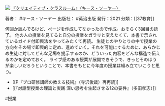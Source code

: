 ![](https://gyazo.com/6f49a0399d2950b1b44c26ecd6c68616.jpg)
[『クリエイティブ・クラスルーム』（キース・ソーヤー）](https://amzn.to/455SPfV)

著者： #キース・ソーヤー 
出版社： #英治出版
発行：2021
分類：[[37教育]]

何回か読んでるけど、ページを作成してなかったので作成。おそらく3回目の読了。
他の人の授業を見てると自分の授業をガラリと変えたくて、本書で示されているガイド付即興法をやってみたくて再読。
生徒とのやりとりの中で授業の方向をその場で即興的に定め、進めていく。それを可能にするために、あらかじめ生徒に対してどんな足場を提示するのか、どういった内容をどんな構造で伝えるのかを定めておく。
ライブ感のある授業が展開できそうで、きっとそのほうが楽しいだろうということで、本書をもとに今年度の授業は組み立ていこうと思う。

- [[P『プロ研修講師の教える技術』（寺沢俊哉）再再読]]
- [[『対話型授業の理論と実践 深い思考を生起させる12の要件』（多田孝志）]]

#授業
